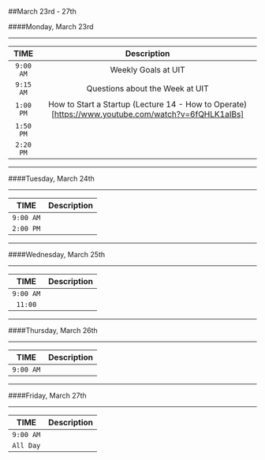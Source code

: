 ##March 23rd - 27th

####Monday, March 23rd

---

|TIME| Description|
|:---:|:---:|
|`9:00 AM`|Weekly Goals at UIT|
|`9:15 AM`|Questions about the Week at UIT|
|`1:00 PM`|How to Start a Startup (Lecture 14 - How to Operate)[https://www.youtube.com/watch?v=6fQHLK1aIBs]|
|`1:50 PM`||
|`2:20 PM`||

---

####Tuesday, March 24th

---

|TIME| Description|
|:---:|:---:|
|`9:00 AM`||
|`2:00 PM`||

---

####Wednesday, March 25th

---

|TIME| Description|
|:---:|:---:|
|`9:00 AM`||
|`11:00`||


---

####Thursday, March 26th

---

|TIME| Description|
|:---:|:---:|
|`9:00 AM`||

---

####Friday, March 27th

---

|TIME| Description|
|:---:|:---:|
|`9:00 AM`||
|`All Day`||

